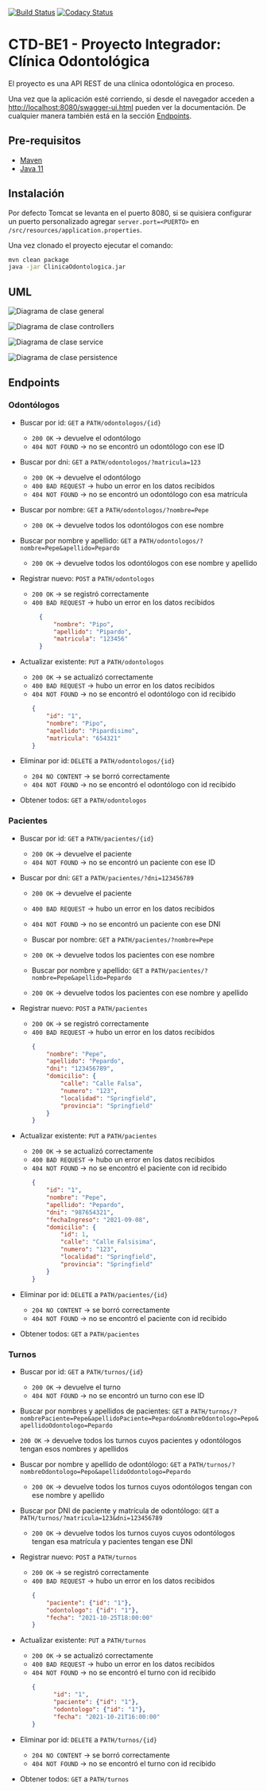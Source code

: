 [![Build Status][build-shield]][build-url]
[![Codacy Status][codacy-shield]][codacy-url]

# CTD-BE1 - Proyecto Integrador: Clínica Odontológica

El proyecto es una API REST de una clínica odontológica en proceso.

Una vez que la aplicación esté corriendo, si desde el navegador acceden a [http://localhost:8080/swagger-ui.html](http://localhost:8080/swagger-ui.html)
pueden ver la documentación. De cualquier manera también está en la sección [Endpoints](#endpoints).

## Pre-requisitos
-  [Maven](https://maven.apache.org/download.cgi)
-  [Java 11](https://www.oracle.com/java/technologies/downloads/#java11)

## Instalación
Por defecto Tomcat se levanta en el puerto 8080, si se quisiera configurar un puerto personalizado agregar `server.port=<PUERTO>`
en `/src/resources/application.properties`.

Una vez clonado el proyecto ejecutar el comando:
```bash
mvn clean package
java -jar ClinicaOdontologica.jar
```

## UML
![Diagrama de clase general](diagrams/diagrama-de-clase-paquetes.png)

![Diagrama de clase controllers](diagrams/diagrama-de-clase-controller.png)

![Diagrama de clase service](diagrams/diagrama-de-clase-service.png)

![Diagrama de clase persistence](diagrams/diagrama-de-clase-persistence.png)

## Endpoints
### Odontólogos

-  Buscar por id: `GET` a `PATH/odontologos/{id}`
    -  `200 OK` → devuelve el odontólogo
    -  `404 NOT FOUND` → no se encontró un odontólogo con ese ID

-  Buscar por dni: `GET` a `PATH/odontologos/?matricula=123`
    -  `200 OK` → devuelve el odontólogo
    -  `400 BAD REQUEST` → hubo un error en los datos recibidos
    -  `404 NOT FOUND` → no se encontró un odontólogo con esa matrícula

-  Buscar por nombre: `GET` a `PATH/odontologos/?nombre=Pepe`
    -  `200 OK` → devuelve todos los odontólogos con ese nombre
  
-  Buscar por nombre y apellido: `GET` a `PATH/odontologos/?nombre=Pepe&apellido=Pepardo`
    -  `200 OK` → devuelve todos los odontólogos con ese nombre y apellido

-  Registrar nuevo: `POST` a `PATH/odontologos`
    -  `200 OK` → se registró correctamente
    -  `400 BAD REQUEST` → hubo un error en los datos recibidos
          ```json
            {
                "nombre": "Pipo",
                "apellido": "Pipardo",
                "matricula": "123456"
            }
          ```
        
-  Actualizar existente: `PUT` a `PATH/odontologos`
    -  `200 OK` → se actualizó correctamente
    -  `400 BAD REQUEST` → hubo un error en los datos recibidos
    -  `404 NOT FOUND` → no se encontró el odontólogo con id recibido
          ```json
          {
              "id": "1",
              "nombre": "Pipo",
              "apellido": "Pipardisimo",
              "matricula": "654321"
          }
          ```
        
-  Eliminar por id: `DELETE` a `PATH/odontologos/{id}`
    -  `204 NO CONTENT` → se borró correctamente
    -  `404 NOT FOUND` → no se encontró el odontólogo con id recibido


-  Obtener todos: `GET` a `PATH/odontologos`
  
### Pacientes

-  Buscar por id: `GET` a `PATH/pacientes/{id}`
    -  `200 OK` → devuelve el paciente
    -  `404 NOT FOUND` → no se encontró un paciente con ese ID


- Buscar por dni: `GET` a `PATH/pacientes/?dni=123456789`
    - `200 OK` → devuelve el paciente
    - `400 BAD REQUEST` → hubo un error en los datos recibidos
    - `404 NOT FOUND` → no se encontró un paciente con ese DNI
      
    - Buscar por nombre: `GET` a `PATH/pacientes/?nombre=Pepe`
    - `200 OK` → devuelve todos los pacientes con ese nombre
    -  Buscar por nombre y apellido: `GET` a `PATH/pacientes/?nombre=Pepe&apellido=Pepardo`
    -  `200 OK` → devuelve todos los pacientes con ese nombre y apellido

-  Registrar nuevo: `POST` a `PATH/pacientes`
    -  `200 OK` → se registró correctamente
    -  `400 BAD REQUEST` → hubo un error en los datos recibidos
        ```json
        {
            "nombre": "Pepe",
            "apellido": "Pepardo",
            "dni": "123456789",
            "domicilio": {
                "calle": "Calle Falsa",
                "numero": "123",
                "localidad": "Springfield",
                "provincia": "Springfield"
            }
        }
        ```
    
-  Actualizar existente: `PUT` a `PATH/pacientes`
    -  `200 OK` → se actualizó correctamente
    -  `400 BAD REQUEST` → hubo un error en los datos recibidos
    -  `404 NOT FOUND` → no se encontró el paciente con id recibido
        ```json
        {
            "id": "1",
            "nombre": "Pepe",
            "apellido": "Pepardo",
            "dni": "987654321",
            "fechaIngreso": "2021-09-08",
            "domicilio": {
                "id": 1,
                "calle": "Calle Falsisima",
                "numero": "123",
                "localidad": "Springfield",
                "provincia": "Springfield"
            }
        }
        ```
    
-  Eliminar por id: `DELETE` a `PATH/pacientes/{id}`
    -  `204 NO CONTENT` → se borró correctamente
    -  `404 NOT FOUND` → no se encontró el paciente con id recibido


-  Obtener todos: `GET` a `PATH/pacientes`
  
### Turnos
    
-  Buscar por id: `GET` a `PATH/turnos/{id}`
    -  `200 OK` → devuelve el turno
    -  `404 NOT FOUND` → no se encontró un turno con ese ID
  
-  Buscar por nombres y apellidos de pacientes: `GET` a `PATH/turnos/?nombrePaciente=Pepe&apellidoPaciente=Pepardo&nombreOdontologo=Pepo&apellidoOdontologo=Pepardo`
  -  `200 OK` → devuelve todos los turnos cuyos pacientes y odontólogos tengan esos nombres y apellidos
  
-  Buscar por nombre y apellido de odontólogo: `GET` a `PATH/turnos/?nombreOdontologo=Pepo&apellidoOdontologo=Pepardo`
    -  `200 OK` → devuelve todos los turnos cuyos odontólogos tengan con ese nombre y apellido

-  Buscar por DNI de paciente y matrícula de odontólogo: `GET` a `PATH/turnos/?matricula=123&dni=123456789`
    -  `200 OK` → devuelve todos los turnos cuyos cuyos odontólogos tengan esa matrícula y pacientes tengan ese DNI

-  Registrar nuevo: `POST` a `PATH/turnos`
    -  `200 OK` → se registró correctamente
    -  `400 BAD REQUEST` → hubo un error en los datos recibidos
        ```json
        {
            "paciente": {"id": "1"},
            "odontologo": {"id": "1"},
            "fecha": "2021-10-25T18:00:00"
        }
        ```

-  Actualizar existente: `PUT` a `PATH/turnos`
    -  `200 OK` → se actualizó correctamente
    -  `400 BAD REQUEST` → hubo un error en los datos recibidos
    -  `404 NOT FOUND` → no se encontró el turno con id recibido
        ```json
        {
              "id": "1",
              "paciente": {"id": "1"},
              "odontologo": {"id": "1"},
              "fecha": "2021-10-21T16:00:00"
        }
        ```
    
-  Eliminar por id: `DELETE` a `PATH/turnos/{id}`
    -  `204 NO CONTENT` → se borró correctamente
    -  `404 NOT FOUND` → no se encontró el turno con id recibido


-  Obtener todos: `GET` a `PATH/turnos`


[build-shield]: https://api.travis-ci.com/valva-ro/CTD-BE1-proyecto-integrador.svg?branch=main
[build-url]: https://travis-ci.com/github/valva-ro/CTD-BE1-proyecto-integrador
[codacy-shield]: https://app.codacy.com/project/badge/Grade/bb34433eee9c4d99b800c7280768fc9b
[codacy-url]: https://www.codacy.com/gh/valva-ro/CTD-BE1-proyecto-integrador/dashboard?utm_source=github.com&amp;utm_medium=referral&amp;utm_content=valva-ro/CTD-BE1-proyecto-integrador&amp;utm_campaign=Badge_Grade